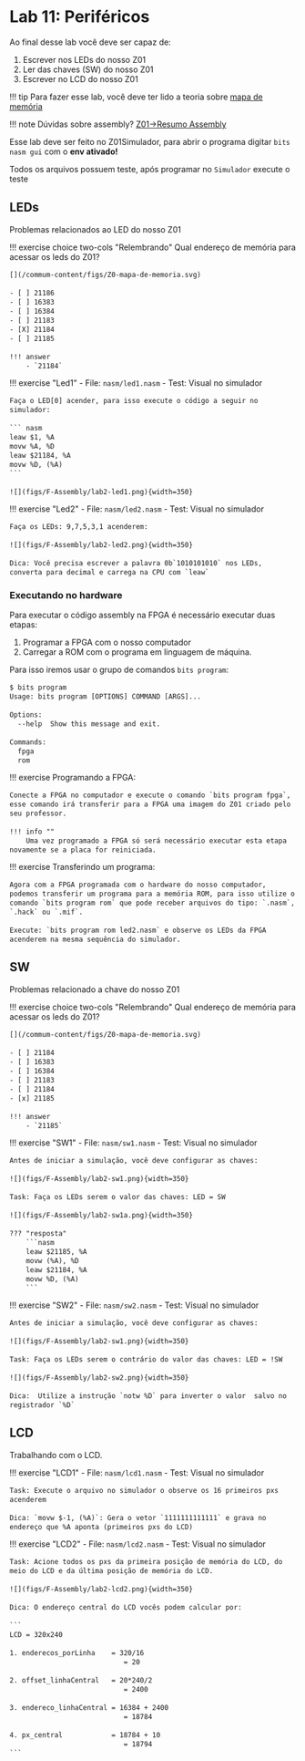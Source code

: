 # Lab 11: Periféricos

Ao final desse lab você deve ser capaz de:

1. Escrever nos LEDs do nosso Z01
1. Ler das chaves (SW) do nosso Z01
1. Escrever no LCD do nosso Z01

!!! tip
    Para fazer esse lab, você deve ter lido a teoria sobre [mapa de memória](https://insper.github.io/Z01.1/Teoria-Z01-mapadeMemoria/)

!!! note
    Dúvidas sobre assembly? [Z01->Resumo Assembly](https://insper.github.io/Z01.1/Util-Resumo-Assembly/)

Esse lab deve ser feito no Z01Simulador, para abrir o programa digitar `bits nasm gui` com o **env ativado!**

Todos os arquivos possuem teste, após programar no `Simulador` execute o teste

## LEDs

Problemas relacionados ao LED do nosso Z01

!!! exercise choice two-cols "Relembrando"
    Qual endereço de memória para acessar os leds do Z01?
    
    [](/commum-content/figs/Z0-mapa-de-memoria.svg)
    
    - [ ] 21186
    - [ ] 16383
    - [ ] 16384
    - [ ] 21183
    - [X] 21184
    - [ ] 21185

    !!! answer 
        - `21184`

!!! exercise "Led1"
    - File: `nasm/led1.nasm`
    - Test: Visual no simulador

    Faça o LED[0] acender, para isso execute o código a seguir no simulador:
    
    ``` nasm
    leaw $1, %A
    movw %A, %D
    leaw $21184, %A
    movw %D, (%A)
    ```
    
    ![](figs/F-Assembly/lab2-led1.png){width=350}
        
!!! exercise "Led2"
    - File: `nasm/led2.nasm`
    - Test: Visual no simulador

    Faça os LEDs: 9,7,5,3,1 acenderem:
    
    ![](figs/F-Assembly/lab2-led2.png){width=350}
        
    Dica: Você precisa escrever a palavra 0b`1010101010` nos LEDs, converta para decimal e carrega na CPU com `leaw`
        
### Executando no hardware

Para executar o código assembly na FPGA é necessário executar duas etapas:

1. Programar a FPGA com o nosso computador
1. Carregar a ROM com o programa em linguagem de máquina.

Para isso iremos usar o grupo de comandos `bits program`:

```
$ bits program
Usage: bits program [OPTIONS] COMMAND [ARGS]...

Options:
  --help  Show this message and exit.

Commands:
  fpga
  rom
```

!!! exercise
    Programando a FPGA:

    Conecte a FPGA no computador e execute o comando `bits program fpga`, esse comando irá transferir para a FPGA uma imagem do Z01 criado pelo seu professor.
 
    !!! info ""
        Uma vez programado a FPGA só será necessário executar esta etapa novamente se a placa for reiniciada.
 
!!! exercise
    Transferindo um programa:
    
    Agora com a FPGA programada com o hardware do nosso computador, podemos transferir um programa para a memória ROM, para isso utilize o comando `bits program rom` que pode receber arquivos do tipo: `.nasm`, `.hack` ou `.mif`.
    
    Execute: `bits program rom led2.nasm` e observe os LEDs da FPGA acenderem na mesma sequência do simulador.
    
    

## SW

Problemas relacionado a chave do nosso Z01

!!! exercise choice two-cols "Relembrando"
    Qual endereço de memória para acessar os leds do Z01?
    
    [](/commum-content/figs/Z0-mapa-de-memoria.svg)
    
    - [ ] 21184
    - [ ] 16383
    - [ ] 16384
    - [ ] 21183
    - [ ] 21184
    - [x] 21185

    !!! answer 
        - `21185`

!!! exercise "SW1"
    - File: `nasm/sw1.nasm`
    - Test: Visual no simulador
    
    Antes de iniciar a simulação, você deve configurar as chaves:

    ![](figs/F-Assembly/lab2-sw1.png){width=350}
    
    Task: Faça os LEDs serem o valor das chaves: LED = SW
    
    ![](figs/F-Assembly/lab2-sw1a.png){width=350}
        
    ??? "resposta"
        ```nasm
        leaw $21185, %A
        movw (%A), %D
        leaw $21184, %A
        movw %D, (%A)
        ```

!!! exercise "SW2"
    - File: `nasm/sw2.nasm`
    - Test: Visual no simulador
    
    Antes de iniciar a simulação, você deve configurar as chaves:

    ![](figs/F-Assembly/lab2-sw1.png){width=350}

    Task: Faça os LEDs serem o contrário do valor das chaves: LED = !SW
    
    ![](figs/F-Assembly/lab2-sw2.png){width=350}
        
    Dica:  Utilize a instrução `notw %D` para inverter o valor  salvo no registrador `%D`

## LCD

Trabalhando com o LCD.

!!! exercise "LCD1"
    - File: `nasm/lcd1.nasm`
    - Test: Visual no simulador
 
    Task: Execute o arquivo no simulador o observe os 16 primeiros pxs acenderem  

    Dica: `movw $-1, (%A)`: Gera o vetor `1111111111111` e grava no endereço que %A aponta (primeiros pxs do LCD)

!!! exercise "LCD2"
    - File: `nasm/lcd2.nasm`
    - Test: Visual no simulador
 
    Task: Acione todos os pxs da primeira posição de memória do LCD, do meio do LCD e da última posição de memória do LCD.

    ![](figs/F-Assembly/lab2-lcd2.png){width=350}

    Dica: O endereço central do LCD vocês podem calcular por:
        
    ```
    LCD = 320x240

    1. enderecos_porLinha    = 320/16 
                                = 20

    2. offset_linhaCentral   = 20*240/2
                                = 2400

    3. endereco_linhaCentral = 16384 + 2400
                                = 18784

    4. px_central            = 18784 + 10 
                                = 18794
    ```
